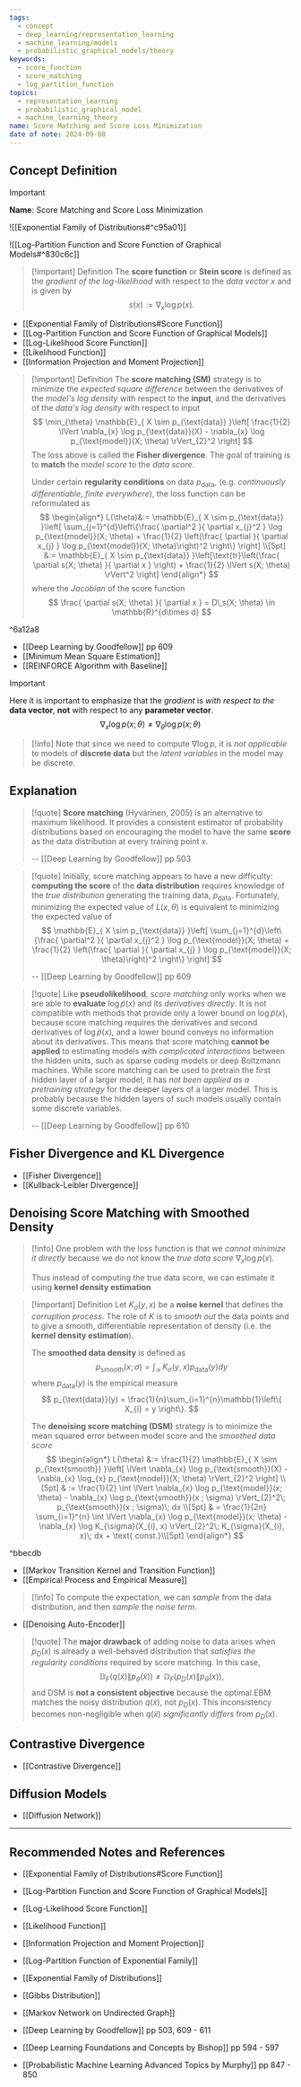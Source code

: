 ```yaml
---
tags:
  - concept
  - deep_learning/representation_learning
  - machine_learning/models
  - probabilistic_graphical_models/theory
keywords:
  - score_function
  - score_matching
  - log_partition_function
topics:
  - representation_learning
  - probabilistic_graphical_model
  - machine_learning_theory
name: Score Matching and Score Loss Minimization
date of note: 2024-09-08
---
```


## Concept Definition

>[!important]
>**Name**: Score Matching and Score Loss Minimization

![[Exponential Family of Distributions#^c95a01]]

![[Log-Partition Function and Score Function of Graphical Models#^830c6c]]

>[!important] Definition
>The **score function** or **Stein score** is defined as the *gradient of the log-likelihood* with respect to the *data vector* $x$ and is given by $$s(x) := \nabla_{x} \log p(x).$$

- [[Exponential Family of Distributions#Score Function]]
- [[Log-Partition Function and Score Function of Graphical Models]]
- [[Log-Likelihood Score Function]]
- [[Likelihood Function]]
- [[Information Projection and Moment Projection]]


>[!important] Definition
>The **score matching (SM)** strategy is to minimize the *expected square difference* between the derivatives of the *model's log density* with respect to the **input**, and the derivatives of the *data's log density*  with respect to input
>$$
>\min_{\theta} \mathbb{E}_{ X \sim p_{\text{data}} }\left[ \frac{1}{2}  \lVert \nabla_{x} \log p_{\text{data}}(X) - \nabla_{x} \log p_{\text{model}}(X; \theta)  \rVert_{2}^2 \right] 
>$$ 
>The loss above is called the **Fisher divergence**. The goal of training is to **match** the *model score* to the *data score*.
>
>Under certain **regularity conditions** on data $p_{\text{data}}$, (e.g. *continuously differentiable*, *finite everywhere*),  the loss function can be reformulated as
>$$
>\begin{align*}
>L(\theta)&:= \mathbb{E}_{ X \sim p_{\text{data}} }\left[ \sum_{j=1}^{d}\left\{\frac{ \partial^2 }{ \partial x_{j}^2 } \log p_{\text{model}}(X; \theta) + \frac{1}{2} \left(\frac{ \partial  }{ \partial x_{j} } \log p_{\text{model}}(X; \theta)\right)^2  \right\} \right] \\[5pt]
>&:= \mathbb{E}_{ X \sim p_{\text{data}} }\left[\text{tr}\left(\frac{ \partial s(X; \theta) }{ \partial x } \right)  +  \frac{1}{2} \lVert s(X; \theta) \rVert^2  \right] 
>\end{align*}
>$$
>where the *Jacobian* of the score function
>$$
>\frac{ \partial s(X; \theta) }{ \partial x } = D\,s(X; \theta) \in \mathbb{R}^{d\times d}
>$$

^6a12a8

- [[Deep Learning by Goodfellow]] pp 609
- [[Minimum Mean Square Estimation]]
- [[REINFORCE Algorithm with Baseline]]

>[!important]
>Here it is important to emphasize that the *gradient* is *with respect to the* **data vector**, **not** with respect to any **parameter vector**.
>$$\nabla_{x} \log p(x; \theta) \neq \nabla_{\theta} \log p(x ; \theta)$$


>[!info]
>Note that since we need to compute $\nabla \log p$, it is *not applicable* to models of **discrete data** but the *latent variables* in the model may be discrete.



## Explanation


>[!quote]
>**Score matching** (Hyvärinen, 2005) is an alternative to maximum likelihood. It provides a consistent estimator of probability distributions based on encouraging the model to have the same **score** as the data distribution at every training point $x$.
>
>-- [[Deep Learning by Goodfellow]] pp 503

>[!quote]
>Initially, score matching appears to have a new difficulty: **computing the score** of the **data distribution** requires knowledge of the *true distribution* generating the training data, $p_{\text{data}}$. Fortunately, minimizing the expected value of $L(x, \theta)$ is equivalent to minimizing the expected value of 
>$$
>\mathbb{E}_{ X \sim p_{\text{data}} }\left[ \sum_{j=1}^{d}\left\{\frac{ \partial^2 }{ \partial x_{j}^2 } \log p_{\text{model}}(X; \theta) + \frac{1}{2} \left(\frac{ \partial  }{ \partial x_{j} } \log p_{\text{model}}(X; \theta)\right)^2  \right\} \right] 
>$$
>
>-- [[Deep Learning by Goodfellow]] pp 609

>[!quote]
>Like **pseudolikelihood**, *score matching* only works when we are able to **evaluate** $\log \tilde{p}(x)$ and its *derivatives directly*. It is not compatible with methods that provide only a lower bound on $\log \tilde{p}(x)$, because score matching requires the derivatives and second derivatives of $\log \tilde{p}(x)$, and a lower bound conveys no information about its derivatives. This means that score matching **cannot be applied** to estimating models with *complicated interactions* between the hidden units, such as sparse coding models or deep Boltzmann machines. While score matching can be used to pretrain the first hidden layer of a larger model, it has *not been applied as a pretraining strategy* for the deeper layers of a larger model. This is probably because the hidden layers of such models usually contain some discrete variables.
>
>-- [[Deep Learning by Goodfellow]] pp 610


## Fisher Divergence and KL Divergence

- [[Fisher Divergence]]
- [[Kullback-Leibler Divergence]]



## Denoising Score Matching with Smoothed Density

>[!info] 
>One problem with the loss function is that we *cannot minimize it directly* because we do not know the *true data score* $\nabla_{x} \log p(x)$.
>
>Thus instead of computing the true data score, we can estimate it using **kernel density estimation**

>[!important] Definition
>Let $K_{\sigma}(y, x)$ be a **noise kernel** that defines the *corruption process*. The role of $K$ is to *smooth out* the data points and to give a smooth, differentiable representation of density (i.e. the **kernel density estimation**). 
>
>The **smoothed data density** is defined as  
>$$
>p_{\text{smooth}}(x ; \sigma) = \int_{\mathcal{Y}}\; K_{\sigma}(y, x) p_{\text{data}}(y) dy
>$$ 
>where $p_{\text{data}}(y)$ is the empirical measure
>$$
>p_{\text{data}}(y) = \frac{1}{n}\sum_{i=1}^{n}\mathbb{1}\left\{ X_{i} = y \right\}. 
>$$
>
>The **denoising score matching (DSM)** strategy is to minimize the mean squared error between model score and the *smoothed data score* 
>$$
>\begin{align*}
>L(\theta) &:=  \frac{1}{2} \mathbb{E}_{ X \sim p_{\text{smooth}} }\left[ \lVert \nabla_{x} \log p_{\text{smooth}}(X) - \nabla_{x} \log_{x} p_{\text{model}}(X; \theta)  \rVert_{2}^2 \right] \\[5pt]
>& := \frac{1}{2} \int \lVert \nabla_{x} \log p_{\text{model}}(x; \theta) - \nabla_{x} \log p_{\text{smooth}}(x ; \sigma)  \rVert_{2}^2\; p_{\text{smooth}}(x ;  \sigma)\; dx \\[5pt]
>& = \frac{1}{2n} \sum_{i=1}^{n} \int \lVert \nabla_{x} \log p_{\text{model}}(x; \theta) - \nabla_{x} \log K_{\sigma}(X_{i}, x)  \rVert_{2}^2\; K_{\sigma}(X_{i}, x)\; dx + \text{ const.}\\[5pt]
>\end{align*}
>$$ 

^bbecdb

- [[Markov Transition Kernel and Transition Function]]
- [[Empirical Process and Empirical Measure]]

>[!info]
>To compute the expectation, we can *sample* from the data distribution, and then *sample* the *noise term*.

- [[Denoising Auto-Encoder]]

>[!quote]
>The **major drawback** of adding noise to data arises when $p_{D}(x)$ is already a well-behaved distribution that *satisfies the regularity conditions* required by score matching. In this case, $$\mathbb{D}_{F}\left( q(\tilde{x}) \left\|\right. p_{\theta}(\tilde{x}) \right) \neq \mathbb{D}_{F}\left( p_{D}(x) \left\|\right. p_{\theta}(x) \right),$$ and DSM is **not a consistent objective** because the optimal EBM matches the noisy distribution $q(\tilde{x})$, not $p_{D}(x)$. This inconsistency becomes non-negligible when $q(\tilde{x})$ *significantly differs* from $p_D(x)$.

## Contrastive Divergence

- [[Contrastive Divergence]]


## Diffusion Models

- [[Diffusion Network]]




-----------
##  Recommended Notes and References


- [[Exponential Family of Distributions#Score Function]]
- [[Log-Partition Function and Score Function of Graphical Models]]


- [[Log-Likelihood Score Function]]
- [[Likelihood Function]]
- [[Information Projection and Moment Projection]]
- [[Log-Partition Function of Exponential Family]]


- [[Exponential Family of Distributions]]
- [[Gibbs Distribution]]
- [[Markov Network on Undirected Graph]]


- [[Deep Learning by Goodfellow]] pp 503, 609 - 611
- [[Deep Learning Foundations and Concepts by Bishop]] pp 594 - 597
- [[Probabilistic Machine Learning Advanced Topics by Murphy]] pp 847 - 850